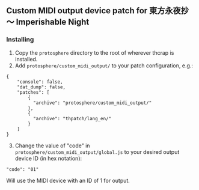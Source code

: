 ## Custom MIDI output device patch for 東方永夜抄　～ Imperishable Night

### Installing

1. Copy the `protosphere` directory to the root of wherever thcrap is installed.
2. Add `protosphere/custom_midi_output/` to your patch configuration, e.g.:
   
```
{
    "console": false,
    "dat_dump": false,
    "patches": [
        {
          "archive": "protosphere/custom_midi_output/"
        },
        {
          "archive": "thpatch/lang_en/"
        }
    ]
}
  ```

3. Change the value of "code" in `protosphere/custom_midi_output/global.js` to your desired output device ID (in hex notation):

```
"code": "01"
```

Will use the MIDI device with an ID of 1 for output.